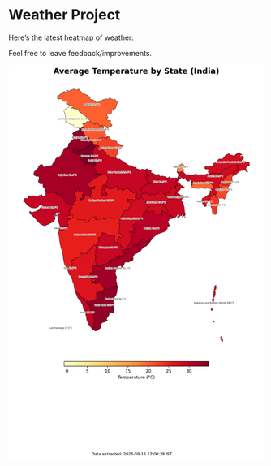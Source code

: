 # Weather Project

Here’s the latest heatmap of weather:

Feel free to leave feedback/improvements.

![India Heatmap](docs/assets/india_heatmap.png?v=C7B292)

